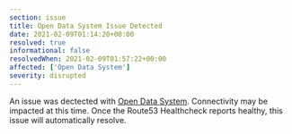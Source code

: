 ```yaml
---
section: issue
title: Open Data System Issue Detected
date: 2021-02-09T01:14:20+00:00
resolved: true
informational: false
resolvedWhen: 2021-02-09T01:57:22+00:00
affected: ['Open Data System']
severity: disrupted
---
```

An issue was dectected with [Open Data System](https://data.sba.gov).  Connectivity may be impacted at this time.  Once the Route53 Healthcheck reports healthy, this issue will automatically resolve.
